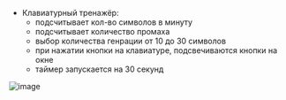 - Клавиатурный тренажёр:
  - подсчитывает кол-во символов в минуту
  - подсчитывает количество промаха
  - выбор количества генрации от 10 до 30 символов
  - при нажатии кнопки на клавиатуре, подсвечиваются кнопки на окне
  - таймер запускается на 30 секунд

![image](https://github.com/DaniilSob2004/KeyboardTrainer/assets/106149184/4978d5ae-af97-4d1e-9cae-641040b16db0)